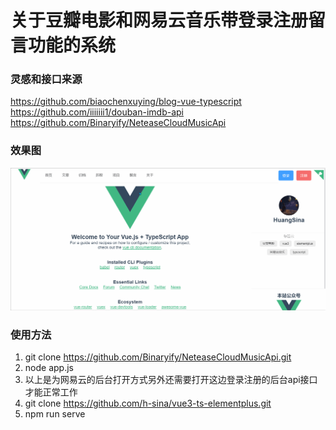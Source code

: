 # 关于豆瓣电影和网易云音乐带登录注册留言功能的系统
### 灵感和接口来源
https://github.com/biaochenxuying/blog-vue-typescript<br>
https://github.com/iiiiiii1/douban-imdb-api<br>
https://github.com/Binaryify/NeteaseCloudMusicApi<br>
### 效果图
![image](https://github.com/h-sina/vue3-ts-elementplus/blob/025b8199d198dc16397a000f5ee29e1ca834cb06/src/introduce/1.gif)
### 使用方法
1. git clone https://github.com/Binaryify/NeteaseCloudMusicApi.git
2. node app.js
3. 以上是为网易云的后台打开方式另外还需要打开这边登录注册的后台api接口才能正常工作
4. git clone https://github.com/h-sina/vue3-ts-elementplus.git
5. npm run serve
